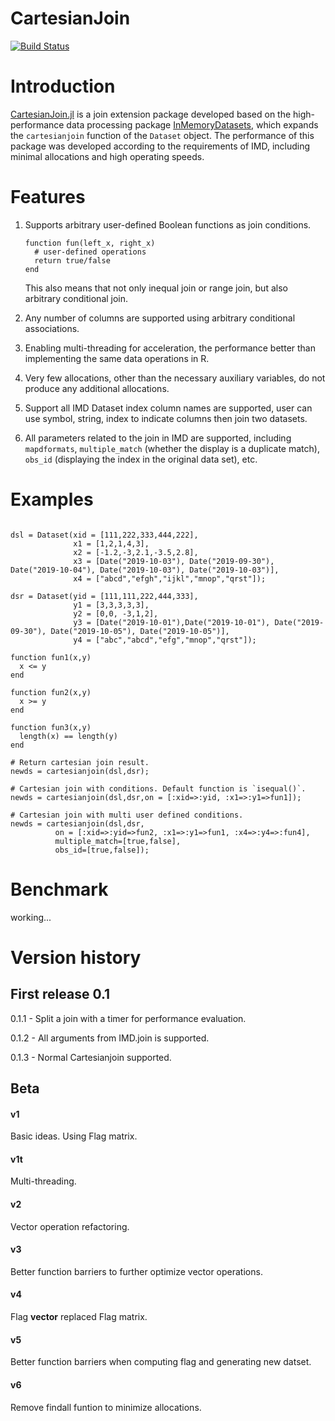 # CartesianJoin

[![Build Status](https://github.com/dyeeee/CartesianJoin.jl/actions/workflows/CI.yml/badge.svg?branch=main)](https://github.com/dyeeee/CartesianJoin.jl/actions/workflows/CI.yml?query=branch%3Amain)


# Introduction

[CartesianJoin.jl]() is a join extension package developed based on the high-performance data processing package [InMemoryDatasets](https://github.com/sl-solution/InMemoryDatasets.jl), which expands the `cartesianjoin` function of the `Dataset` object. The performance of this package was developed according to the requirements of IMD, including minimal allocations and high operating speeds.

# Features

1. Supports arbitrary user-defined Boolean functions as join conditions. 
	```{Julia}
    function fun(left_x, right_x)
      # user-defined operations
      return true/false
    end
    ```
    This also means that not only inequal join or range join, but also arbitrary conditional join.

2. Any number of columns are supported using arbitrary conditional associations.

3. Enabling multi-threading for acceleration, the performance better than implementing the same data operations in R.

4. Very few allocations, other than the necessary auxiliary variables, do not produce any additional allocations.

5. Support all IMD Dataset index column names are supported, user can use symbol, string, index to indicate columns then join two datasets.

6. All parameters related to the join in IMD are supported, including `mapdformats`, `multiple_match` (whether the display is a duplicate match), `obs_id` (displaying the index in the original data set), etc.

# Examples

```{julia}

dsl = Dataset(xid = [111,222,333,444,222], 
              x1 = [1,2,1,4,3], 
              x2 = [-1.2,-3,2.1,-3.5,2.8],
              x3 = [Date("2019-10-03"), Date("2019-09-30"), Date("2019-10-04"), Date("2019-10-03"), Date("2019-10-03")],
              x4 = ["abcd","efgh","ijkl","mnop","qrst"]);

dsr = Dataset(yid = [111,111,222,444,333],
              y1 = [3,3,3,3,3],
              y2 = [0,0, -3,1,2],
              y3 = [Date("2019-10-01"),Date("2019-10-01"), Date("2019-09-30"), Date("2019-10-05"), Date("2019-10-05")],
              y4 = ["abc","abcd","efg","mnop","qrst"]);

function fun1(x,y) 
  x <= y
end

function fun2(x,y) 
  x >= y
end

function fun3(x,y) 
  length(x) == length(y)
end

# Return cartesian join result.
newds = cartesianjoin(dsl,dsr);

# Cartesian join with conditions. Default function is `isequal()`.
newds = cartesianjoin(dsl,dsr,on = [:xid=>:yid, :x1=>:y1=>fun1]);

# Cartesian join with multi user defined conditions.
newds = cartesianjoin(dsl,dsr,
          on = [:xid=>:yid=>fun2, :x1=>:y1=>fun1, :x4=>:y4=>:fun4],
          multiple_match=[true,false],
          obs_id=[true,false]);
```

# Benchmark

working...


# Version history

## First release 0.1

0.1.1 - Split a join with a timer for performance evaluation.

0.1.2 - All arguments from IMD.join is supported.

0.1.3 - Normal Cartesianjoin supported.

## Beta

#### v1 
Basic ideas. Using Flag matrix.

#### v1t
Multi-threading.

#### v2
Vector operation refactoring.

#### v3
Better function barriers to further optimize vector operations. 

#### v4
Flag **vector** replaced Flag matrix.

#### v5
Better function barriers when computing flag and generating new datset.

#### v6
Remove findall funtion to minimize allocations.


